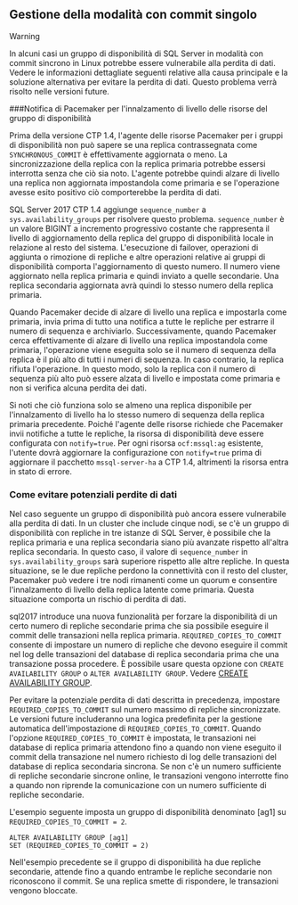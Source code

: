 ## <a name="managing-synchronous-commit-mode"></a>Gestione della modalità con commit singolo

>[!WARNING]
>In alcuni casi un gruppo di disponibilità di SQL Server in modalità con commit sincrono in Linux potrebbe essere vulnerabile alla perdita di dati. Vedere le informazioni dettagliate seguenti relative alla causa principale e la soluzione alternativa per evitare la perdita di dati. Questo problema verrà risolto nelle versioni future.

###<a name="pacemaker-notification-for-availability-group-resource-promotion"></a>Notifica di Pacemaker per l'innalzamento di livello delle risorse del gruppo di disponibilità

Prima della versione CTP 1.4, l'agente delle risorse Pacemaker per i gruppi di disponibilità non può sapere se una replica contrassegnata come `SYNCHRONOUS_COMMIT` è effettivamente aggiornata o meno. La sincronizzazione della replica con la replica primaria potrebbe essersi interrotta senza che ciò sia noto. L'agente potrebbe quindi alzare di livello una replica non aggiornata impostandola come primaria e se l'operazione avesse esito positivo ciò comporterebbe la perdita di dati. 

SQL Server 2017 CTP 1.4 aggiunge `sequence_number` a `sys.availability_groups` per risolvere questo problema. `sequence_number` è un valore BIGINT a incremento progressivo costante che rappresenta il livello di aggiornamento della replica del gruppo di disponibilità locale in relazione al resto del sistema. L'esecuzione di failover, operazioni di aggiunta o rimozione di repliche e altre operazioni relative ai gruppi di disponibilità comporta l'aggiornamento di questo numero. Il numero viene aggiornato nella replica primaria e quindi inviato a quelle secondarie. Una replica secondaria aggiornata avrà quindi lo stesso numero della replica primaria.

Quando Pacemaker decide di alzare di livello una replica e impostarla come primaria, invia prima di tutto una notifica a tutte le repliche per estrarre il numero di sequenza e archiviarlo. Successivamente, quando Pacemaker cerca effettivamente di alzare di livello una replica impostandola come primaria, l'operazione viene eseguita solo se il numero di sequenza della replica è il più alto di tutti i numeri di sequenza. In caso contrario, la replica rifiuta l'operazione. In questo modo, solo la replica con il numero di sequenza più alto può essere alzata di livello e impostata come primaria e non si verifica alcuna perdita dei dati.

Si noti che ciò funziona solo se almeno una replica disponibile per l'innalzamento di livello ha lo stesso numero di sequenza della replica primaria precedente. Poiché l'agente delle risorse richiede che Pacemaker invii notifiche a tutte le repliche, la risorsa di disponibilità deve essere configurata con `notify=true`. Per ogni risorsa `ocf:mssql:ag` esistente, l'utente dovrà aggiornare la configurazione con `notify=true` prima di aggiornare il pacchetto `mssql-server-ha` a CTP 1.4, altrimenti la risorsa entra in stato di errore. 

### <a name="how-to-avoid-potential-for-data-loss"></a>Come evitare potenziali perdite di dati 

Nel caso seguente un gruppo di disponibilità può ancora essere vulnerabile alla perdita di dati. In un cluster che include cinque nodi, se c'è un gruppo di disponibilità con repliche in tre istanze di SQL Server, è possibile che la replica primaria e una replica secondaria siano più avanzate rispetto all'altra replica secondaria. In questo caso, il valore di `sequence_number` in `sys.availability_groups` sarà superiore rispetto alle altre repliche. In questa situazione, se le due repliche perdono la connettività con il resto del cluster, Pacemaker può vedere i tre nodi rimanenti come un quorum e consentire l'innalzamento di livello della replica latente come primaria. Questa situazione comporta un rischio di perdita di dati.

sql2017 introduce una nuova funzionalità per forzare la disponibilità di un certo numero di repliche secondarie prima che sia possibile eseguire il commit delle transazioni nella replica primaria. `REQUIRED_COPIES_TO_COMMIT` consente di impostare un numero di repliche che devono eseguire il commit nel log delle transazioni del database di replica secondaria prima che una transazione possa procedere. È possibile usare questa opzione con `CREATE AVAILABILITY GROUP` o `ALTER AVAILABILITY GROUP`. Vedere [CREATE AVAILABILITY GROUP](http://msdn.microsoft.com/library/ff878399.aspx).

Per evitare la potenziale perdita di dati descritta in precedenza, impostare `REQUIRED_COPIES_TO_COMMIT` sul numero massimo di repliche sincronizzate. Le versioni future includeranno una logica predefinita per la gestione automatica dell'impostazione di `REQUIRED_COPIES_TO_COMMIT`.
Quando l'opzione `REQUIRED_COPIES_TO_COMMIT` è impostata, le transazioni nei database di replica primaria attendono fino a quando non viene eseguito il commit della transazione nel numero richiesto di log delle transazioni del database di replica secondaria sincrona. Se non c'è un numero sufficiente di repliche secondarie sincrone online, le transazioni vengono interrotte fino a quando non riprende la comunicazione con un numero sufficiente di repliche secondarie.

L'esempio seguente imposta un gruppo di disponibilità denominato [ag1] su `REQUIRED_COPIES_TO_COMMIT = 2`. 

```Transact-SQL
ALTER AVAILABILITY GROUP [ag1]
SET (REQUIRED_COPIES_TO_COMMIT = 2)
```

Nell'esempio precedente se il gruppo di disponibilità ha due repliche secondarie, attende fino a quando entrambe le repliche secondarie non riconoscono il commit. Se una replica smette di rispondere, le transazioni vengono bloccate.
